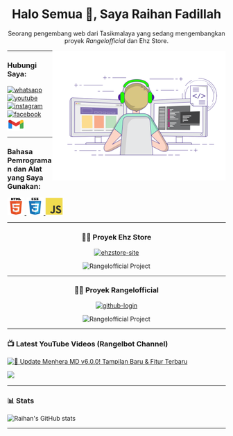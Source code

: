 <h1 align="center">Halo Semua 👋, Saya Raihan Fadillah</h1>
<p align="center">Seorang pengembang web dari Tasikmalaya yang sedang mengembangkan proyek <i>Rangelofficial</i> dan Ehz Store.</p>
<img align="right" alt="Coding" width="400" src="https://raw.githubusercontent.com/devSouvik/devSouvik/master/gif3.gif">

---

<h3 align="left">Hubungi Saya:</h3>
<p align="left">
<a href="https://wa.me/6281316643491" target="blank"><img align="center" src="https://www.vectorlogo.zone/logos/whatsapp/whatsapp-icon.svg" alt="whatsapp" height="30" width="40" /></a>
<a href="https://www.youtube.com/channel/UC1XLb_DoX2eNWGKjkh2epwA" target="blank"><img align="center" src="https://raw.githubusercontent.com/rahuldkjain/github-profile-readme-generator/master/src/images/icons/Social/youtube.svg" alt="youtube" height="30" width="40" /></a>
<a href="https://instagram.com/ehzstore" target="blank"><img align="center" src="https://raw.githubusercontent.com/rahuldkjain/github-profile-readme-generator/master/src/images/icons/Social/instagram.svg" alt="instagram" height="30" width="40" /></a>
<a href="https://facebook.com/raihan.fadillah" target="blank"><img align="center" src="https://raw.githubusercontent.com/rahuldkjain/github-profile-readme-generator/master/src/images/icons/Social/facebook.svg" alt="facebook" height="30" width="40" /></a>
<a href="mailto:raihan.fadillah@gmail.com" target="blank"><img align="center" src="https://raw.githubusercontent.com/rahuldkjain/github-profile-readme-generator/master/src/images/icons/Social/gmail.svg" alt="gmail" height="30" width="40" /></a>
</p>

---

<h3 align="left">Bahasa Pemrograman dan Alat yang Saya Gunakan:</h3>
<p align="left">
<a href="https://www.w3.org/html/" target="_blank" rel="noreferrer"> <img src="https://raw.githubusercontent.com/devicons/devicon/master/icons/html5/html5-original-wordmark.svg" alt="html5" width="40" height="40"/> </a>
<a href="https://www.w3schools.com/css/" target="_blank" rel="noreferrer"> <img src="https://raw.githubusercontent.com/devicons/devicon/master/icons/css3/css3-original-wordmark.svg" alt="css3" width="40" height="40"/> </a>
<a href="https://developer.mozilla.org/en-US/docs/Web/JavaScript" target="_blank" rel="noreferrer"> <img src="https://raw.githubusercontent.com/devicons/devicon/master/icons/javascript/javascript-original.svg" alt="javascript" width="40" height="40"/> </a>
</p>

---

<h3 align="center">👨‍💻 Proyek Ehz Store</h3>
<p align="center">
<a href="https://rangelofficial.github.io/RaihanFadillah/" target="_blank">
    <img src="https://custom-icon-badges.demolab.com/badge/-Kunjungi%20Situs%20Ehz%20Store-green?style=for-the-badge&logo=shopify&logoColor=white" alt="ehzstore-site"/>
</a>
</p>

<div align="center"> 
    <img src="https://raw.githubusercontent.com/Rangelofficial/Uploade-db/main/uploader/1734462234008.jpg" alt="Rangelofficial Project" width="500">
</div>

---

<h3 align="center">👨‍💻 Proyek Rangelofficial</h3>
<p align="center">
<a href="https://github.com/rangelofficial" target="_blank">
    <img src="https://custom-icon-badges.demolab.com/badge/-Login%20GitHub%20Rangelofficial-blue?style=for-the-badge&logo=github&logoColor=white" alt="github-login"/>
</a>
</p>

<div align="center"> 
    <img src="https://raw.githubusercontent.com/Rangelofficial/Uploade-db/main/uploader/1734450138640.jpg" alt="Rangelofficial Project" width="500">
</div>

---

### 📺 **Latest YouTube Videos** (Rangelbot Channel)

<!-- BEGIN YOUTUBE-CARDS -->
[![🚀 Update Menhera MD v6.0.0! Tampilan Baru & Fitur Terbaru](https://ytcards.demolab.com/?id=jMJFE_oqmfM&title=🚀+Update+Menhera+MD+v6.0.0!+Tampilan+Baru+&+Fitur+Terbaru&lang=id&timestamp=1734102064&background_color=%230d1117&title_color=%23ffffff&stats_color=%23dedede&max_title_lines=2&width=300&border_radius=5&duration=1106)](https://youtu.be/jMJFE_oqmfM?si=R46dJPm-KIG4zV3p)
<!-- END YOUTUBE-CARDS -->

[<img src="https://custom-icon-badges.demolab.com/badge/-Subscribe%20For%20More-red?style=for-the-badge&logo=video&logoColor=white"/>](https://www.youtube.com/channel/UC1XLb_DoX2eNWGKjkh2epwA?sub_confirmation=1)

---

### 📊 **Stats**

![Raihan's GitHub stats](https://github-readme-stats.vercel.app/api?username=Rangelofficial&show_icons=true&theme=gruvbox)

---
